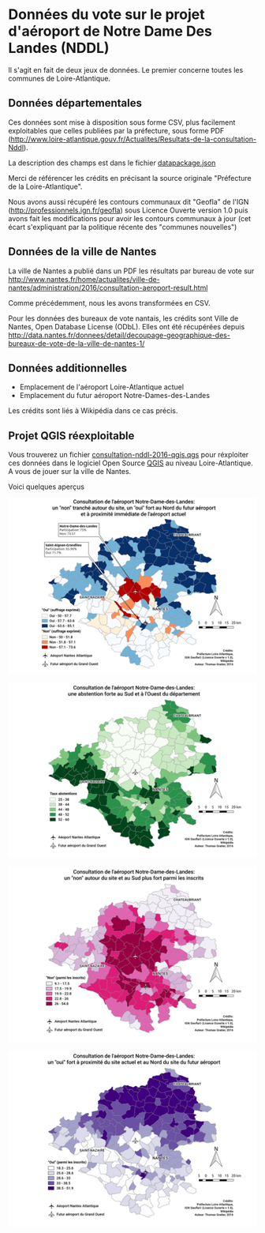 # Données du vote sur le projet d'aéroport de Notre Dame Des Landes (NDDL)

Il s'agit en fait de deux jeux de données.
Le premier concerne toutes les communes de Loire-Atlantique.

## Données départementales

Ces données sont mise à disposition sous forme CSV, plus facilement exploitables que celles publiées par la préfecture, sous forme PDF (http://www.loire-atlantique.gouv.fr/Actualites/Resultats-de-la-consultation-Nddl).

La description des champs est dans le fichier [datapackage.json](datapackage.json)

Merci de référencer les crédits en précisant la source originale "Préfecture de la Loire-Atlantique".

Nous avons aussi récupéré les contours communaux dit "Geofla" de l'IGN (http://professionnels.ign.fr/geofla) sous Licence Ouverte version 1.0 puis avons fait les modifications pour avoir les contours communaux à jour (cet écart s'expliquant par la politique récente des "communes nouvelles")

## Données de la ville de Nantes

La ville de Nantes a publié dans un PDF les résultats par bureau de vote sur http://www.nantes.fr/home/actualites/ville-de-nantes/administration/2016/consultation-aeroport-result.html

Comme précédemment, nous les avons transformées en CSV.

Pour les données des bureaux de vote nantais, les crédits sont Ville de Nantes,  Open Database License (ODbL). Elles ont été récupérées depuis http://data.nantes.fr/donnees/detail/decoupage-geographique-des-bureaux-de-vote-de-la-ville-de-nantes-1/

## Données additionnelles

* Emplacement de l'aéroport Loire-Atlantique actuel
* Emplacement du futur aéroport Notre-Dames-des-Landes

Les crédits sont liés à Wikipédia dans ce cas précis.

## Projet QGIS réexploitable

Vous trouverez un fichier [consultation-nddl-2016-qgis.qgs](consultation-nddl-2016-qgis.qgs) pour réxploiter ces données dans le logiciel Open Source [QGIS](http://qgis.org/fr/site/) au niveau Loire-Atlantique. A vous de jouer sur la ville de Nantes.

Voici quelques aperçus

![](resultat-consultation-oui-non-exprimes-nddl-loire-atlantique.png)

![](resultat-consultation-taux-abstentions-nddl-loire-atlantique.png)

![](resultat-consultation-non-inscrits-nddl-loire-atlantique.png)

![](resultat-consultation-oui-inscrits-nddl-loire-atlantique.png)
